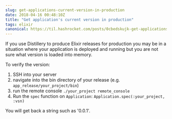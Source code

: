 ```yaml
---
slug: get-applications-current-version-in-production
date: 2018-04-16 00:48:10Z
title: "Get application's current version in production"
tags: elixir
canonical: https://til.hashrocket.com/posts/0cbedskujk-get-applications-current-version-in-production
---
```



If you use Distillery to produce Elixir releases for production you may be in a situation where your application is deployed and running but you are not sure what version is loaded into memory.

To verify the version:

1. SSH into your server
2. navigate into the bin directory of your release (e.g. `app_release/your_project/bin`)
3. run the remote console `./your_project remote_console`
4. Run the `spec` function on `Application`: `Application.spec(:your_project, :vsn)`

You will get back a string such as '0.0.1'.

